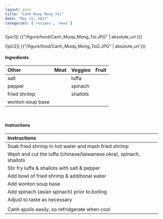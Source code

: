 ```yaml
---
layout: post
title: "Canh Muop Mong Toi"
date: "May 15, 2017"
categories: ['recipes', 'meal']
---
```




![pic1]( {{"/figure/food/Canh_Muop_Mong_Toi.JPG" | absolute_url }})

![pic2]( {{"/figure/food/Canh_Muop_Mong_Toi2.JPG" | absolute_url }})




#### Ingredients

<table class = "presenttab">
 <thead>
  <tr>
   <th style="text-align:left;"> Other </th>
   <th style="text-align:left;"> Meat </th>
   <th style="text-align:left;"> Veggies </th>
   <th style="text-align:left;"> Fruit </th>
  </tr>
 </thead>
<tbody>
  <tr>
   <td style="text-align:left;"> salt </td>
   <td style="text-align:left;">  </td>
   <td style="text-align:left;"> luffa </td>
   <td style="text-align:left;">  </td>
  </tr>
  <tr>
   <td style="text-align:left;"> pepper </td>
   <td style="text-align:left;">  </td>
   <td style="text-align:left;"> spinach </td>
   <td style="text-align:left;">  </td>
  </tr>
  <tr>
   <td style="text-align:left;"> fried shrimp </td>
   <td style="text-align:left;">  </td>
   <td style="text-align:left;"> shallots </td>
   <td style="text-align:left;">  </td>
  </tr>
  <tr>
   <td style="text-align:left;"> wonton soup base </td>
   <td style="text-align:left;">  </td>
   <td style="text-align:left;">  </td>
   <td style="text-align:left;">  </td>
  </tr>
</tbody>
</table>

<br>

#### Instructions

<table class = "presenttabnoh">
 <thead>
  <tr>
   <th style="text-align:left;"> Instructions </th>
  </tr>
 </thead>
<tbody>
  <tr>
   <td style="text-align:left;"> Soak fried shrimp in hot water and mash fried shrimp </td>
  </tr>
  <tr>
   <td style="text-align:left;"> Wash and cut the luffa (chinese/taiwanese okra), spinach, shallots </td>
  </tr>
  <tr>
   <td style="text-align:left;"> Stir fry luffa &amp; shallots with salt &amp; pepper </td>
  </tr>
  <tr>
   <td style="text-align:left;"> Add bowl of fried shrimp &amp; additional water </td>
  </tr>
  <tr>
   <td style="text-align:left;"> Add wonton soup base </td>
  </tr>
  <tr>
   <td style="text-align:left;"> Add spinach (asian spinach) prior to boiling </td>
  </tr>
  <tr>
   <td style="text-align:left;"> Adjust to taste as necessary </td>
  </tr>
  <tr>
   <td style="text-align:left;">  </td>
  </tr>
  <tr>
   <td style="text-align:left;"> Canh spoils easily, so refridgerate when cool </td>
  </tr>
</tbody>
</table>

